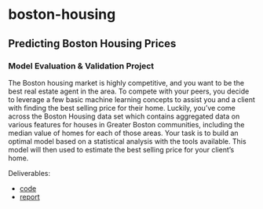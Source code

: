 # boston-housing
## Predicting Boston Housing Prices
### Model Evaluation &amp; Validation Project

The Boston housing market is highly competitive, and you want to be the best real estate agent in the area. To compete with your peers, you decide to leverage a few basic machine learning concepts to assist you and a client with finding the best selling price for their home. Luckily, you’ve come across the Boston Housing data set which contains aggregated data on various features for houses in Greater Boston communities, including the median value of homes for each of those areas. Your task is to build an optimal model based on a statistical analysis with the tools available. This model will then used to estimate the best selling price for your client’s home.

Deliverables:
* [code](./src/boston_housing.py) 
* [report](./doc/boston_housing.md)
